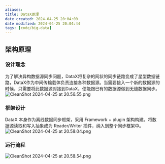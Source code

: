 ```yaml
---
aliases: 
title: DataX原理
date created: 2024-04-25 20:04:00
date modified: 2024-04-25 20:04:44
tags: [code/big-data]
---
```

## 架构原理
### 设计理念
为了解决异构数据源同步问题，DataX将复杂的网状的同步链路变成了星型数据链路，DataX作为中间传输载体负责连接各种数据源。当需要接入一个新的数据源的时候，只需要将此数据源对接到DataX，便能跟已有的数据源做到无缝数据同步。
![CleanShot 2024-04-25 at 20.56.55.png](https://typora-tes.oss-cn-shanghai.aliyuncs.com/picgo/CleanShot%202024-04-25%20at%2020.56.55.png)

### 框架设计
DataX 本身作为离线数据同步框架，采用 Framework + plugin 架构构建。将数据源读取和写入抽象成为 Reader/Writer 插件，纳入到整个同步框架中。
![CleanShot 2024-04-25 at 20.58.04.png](https://typora-tes.oss-cn-shanghai.aliyuncs.com/picgo/CleanShot%202024-04-25%20at%2020.58.04.png)

### 运行流程
![CleanShot 2024-04-25 at 20.58.54.png](https://typora-tes.oss-cn-shanghai.aliyuncs.com/picgo/CleanShot%202024-04-25%20at%2020.58.54.png)
